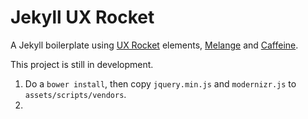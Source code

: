 # Jekyll UX Rocket

A Jekyll boilerplate using [UX Rocket](https://github.com/uxrocket) elements, [Melange](https://github.com/bcinarli/melange) and [Caffeine](https://github.com/bcinarli/caffeine).

This project is still in development.

1. Do a `bower install`, then copy `jquery.min.js` and `modernizr.js` to `assets/scripts/vendors`.
2. 

